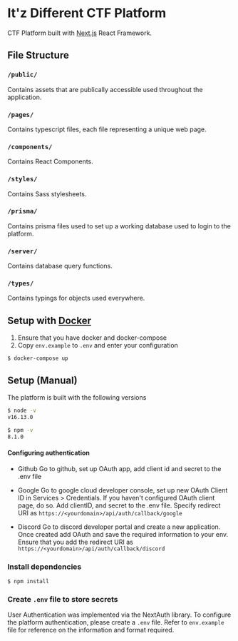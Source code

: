 # It'z Different CTF Platform 

CTF Platform built with [Next.js](https://nextjs.org/) React Framework. 

## File Structure

### `/public/`

Contains assets that are publically accessible used throughout the application.

### `/pages/`

Contains typescript files, each file representing a unique web page.

### `/components/`

Contains React Components.

### `/styles/`

Contains Sass stylesheets. 

### `/prisma/`

Contains prisma files used to set up a working database used to login to the platform. 

### `/server/`

Contains database query functions.

### `/types/`

Contains typings for objects used everywhere.

## Setup with [Docker](https://www.docker.com/) 

1) Ensure that you have docker and docker-compose
2) Copy `env.example` to `.env` and enter your configuration

``` 
$ docker-compose up
```

## Setup (Manual)

The platform is built with the following versions

```bash
$ node -v
v16.13.0

$ npm -v
8.1.0
```

#### Configuring authentication

- Github
Go to github, set up OAuth app, add client id and secret to the .env file

- Google
Go to google cloud developer console, set up new OAuth Client ID in Services > Credentials. If you haven't configured OAuth client page, do so. Add clientID, and secret to the .env file. Specify redirect URI as `https://<yourdomain>/api/auth/callback/google`

- Discord
Go to discord developer portal and create a new application. Once created add OAuth and save the required information to your env. Ensure that you add the redirect URI as `https://<yourdomain>/api/auth/callback/discord`

### Install dependencies

``` 
$ npm install
```

### Create `.env` file to store secrets

User Authentication was implemented via the NextAuth library. To configure the platform authentication, please create a `.env` file. Refer to `env.example` file for reference on the information and format required. 